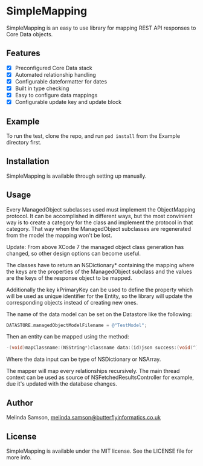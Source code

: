 # SimpleMapping

SimpleMapping is an easy to use library for mapping REST API responses to Core Data objects.

## Features

- [x] Preconfigured Core Data stack
- [x] Automated relationship handling
- [x] Configurable dateformatter for dates
- [x] Built in type checking
- [x] Easy to configure data mappings
- [x] Configurable update key and update block

## Example

To run the test, clone the repo, and run `pod install` from the Example directory first.

## Installation

SimpleMapping is available through setting up manually.

## Usage

Every ManagedObject subclasses used must implement the ObjectMapping protocol. It can be accomplished in different ways, but the most convinient way is to create a category for the class and implement the protocol in that category. That way when the ManagedObject subclasses are regenerated from the model the mapping won't be lost.

Update:
From above XCode 7 the managed object class generation has changed, so other design options can become useful.

The classes have to return an NSDictionary* containing the mapping where the keys are the properties of the ManagedObject subclass and the values are the keys of the response object to be mapped.

Additionally the key kPrimaryKey can be used to define the property which will be used as unique identifier for the Entity, so the library will update the corresponding objects instead of creating new ones.

The name of the data model can be set on the Datastore like the following:

```objective-c
DATASTORE.managedObjectModelFilename = @"TestModel";
```

Then an entity can be mapped using the method:
```objective-c
-(void)mapClassname:(NSString*)classname data:(id)json success:(void(^)())successBlock error:(void(^)(NSError *error))errorBlock;
```
Where the data input can be type of NSDictionary or NSArray.

The mapper will map every relationships recursively. The main thread context can be used as source of NSFetchedResultsController for example, due it's updated with the database changes.

## Author

Melinda Samson, melinda.samson@butterflyinformatics.co.uk

## License

SimpleMapping is available under the MIT license. See the LICENSE file for more info.










